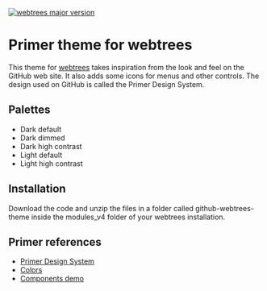 [![webtrees major version](https://img.shields.io/badge/webtrees-v2.1.x-green)](https://github.com/fisharebest/webtrees/releases)
# Primer theme for webtrees
This theme for [webtrees](https://webtrees.net) takes inspiration from the look and feel on the GitHub web site. It also adds some icons for menus and other controls. The design used on GitHub is called the Primer Design System.

## Palettes
* Dark default
* Dark dimmed
* Dark high contrast
* Light default
* Light high contrast

## Installation
Download the code and unzip the files in a folder called github-webtrees-theme inside the modules_v4 folder of your webtrees installation.

## Primer references
* [Primer Design System](https://primer.style/)
* [Colors](https://primer.style/foundations/primitives/color)
* [Components demo](https://primer-lookbook.github.com)
